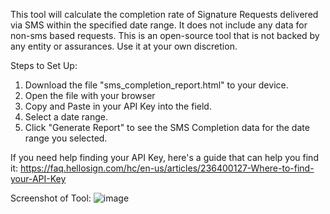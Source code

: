 This tool will calculate the completion rate of Signature Requests delivered via SMS within the specified date range. It does not include any data for non-sms based requests.
This is an open-source tool that is not backed by any entity or assurances. Use it at your own discretion.


Steps to Set Up:
1. Download the file "sms_completion_report.html" to your device.
2. Open the file with your browser
3. Copy and Paste in your API Key into the field.
4. Select a date range. 
5. Click "Generate Report" to see the SMS Completion data for the date range you selected.

If you need help finding your API Key, here's a guide that can help you find it: https://faq.hellosign.com/hc/en-us/articles/236400127-Where-to-find-your-API-Key

Screenshot of Tool:
![image](https://github.com/user-attachments/assets/91f92156-f246-4f17-8261-ebb56ad7c3c8)
